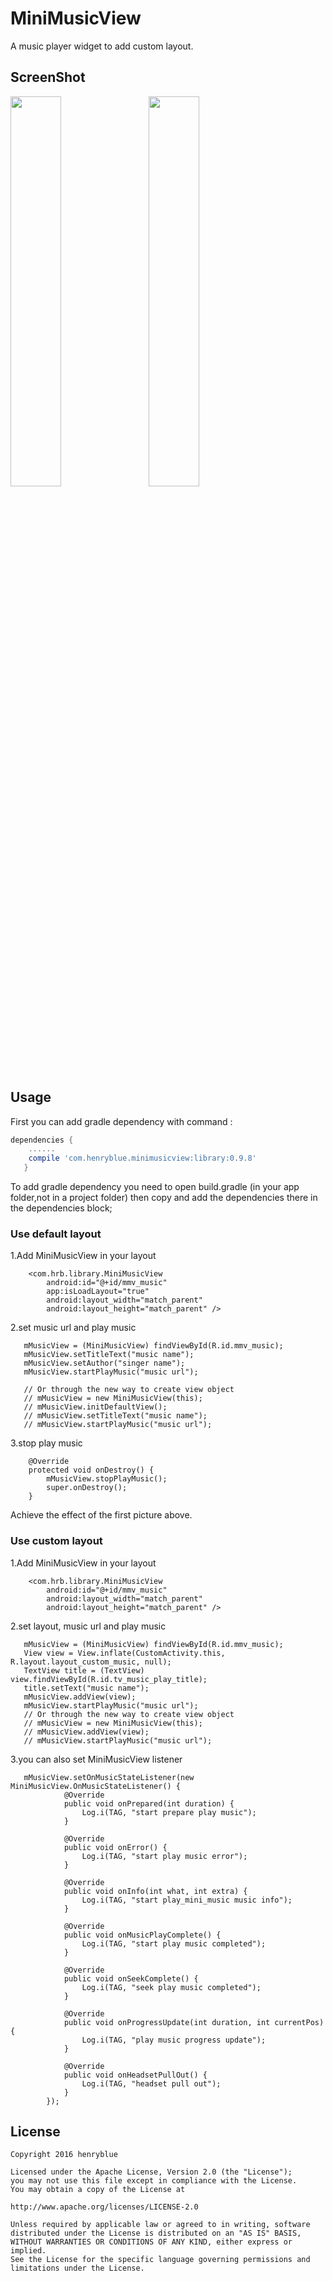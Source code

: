 # MiniMusicView
A music player widget to add custom layout.

## ScreenShot
<p>
<img src="default_img.jpg" width="40%" />
&nbsp;&nbsp;&nbsp;
<img src="custom_img.jpg" width="40%" />
</p>

## Usage
First you can add gradle dependency with command :
```groovy
dependencies {
    ......
    compile 'com.henryblue.minimusicview:library:0.9.8'
   }

```

To add gradle dependency you need to open build.gradle (in your app folder,not in a project folder) then copy and add the dependencies there in the dependencies block;

### Use default layout

1.Add MiniMusicView in your layout
```
    <com.hrb.library.MiniMusicView
        android:id="@+id/mmv_music"
        app:isLoadLayout="true"
        android:layout_width="match_parent"
        android:layout_height="match_parent" />
```
2.set music url and play music
```
   mMusicView = (MiniMusicView) findViewById(R.id.mmv_music);
   mMusicView.setTitleText("music name");
   mMusicView.setAuthor("singer name");
   mMusicView.startPlayMusic("music url");
   
   // Or through the new way to create view object
   // mMusicView = new MiniMusicView(this);
   // mMusicView.initDefaultView();
   // mMusicView.setTitleText("music name");
   // mMusicView.startPlayMusic("music url");
```
3.stop play music
```
    @Override
    protected void onDestroy() {
        mMusicView.stopPlayMusic();
        super.onDestroy();
    }
```
Achieve the effect of the first picture above.

### Use custom layout
1.Add MiniMusicView in your layout
```
    <com.hrb.library.MiniMusicView
        android:id="@+id/mmv_music"
        android:layout_width="match_parent"
        android:layout_height="match_parent" />
```
2.set layout, music url and play music
```
   mMusicView = (MiniMusicView) findViewById(R.id.mmv_music);
   View view = View.inflate(CustomActivity.this, R.layout.layout_custom_music, null);
   TextView title = (TextView) view.findViewById(R.id.tv_music_play_title);
   title.setText("music name");
   mMusicView.addView(view);
   mMusicView.startPlayMusic("music url");
   // Or through the new way to create view object
   // mMusicView = new MiniMusicView(this);
   // mMusicView.addView(view);
   // mMusicView.startPlayMusic("music url");
```
3.you can also set MiniMusicView listener
```
   mMusicView.setOnMusicStateListener(new MiniMusicView.OnMusicStateListener() {
            @Override
            public void onPrepared(int duration) {
                Log.i(TAG, "start prepare play music");
            }

            @Override
            public void onError() {
                Log.i(TAG, "start play music error");
            }
            
            @Override
            public void onInfo(int what, int extra) {
                Log.i(TAG, "start play_mini_music music info");
            }
            
            @Override
            public void onMusicPlayComplete() {
                Log.i(TAG, "start play music completed");
            }

            @Override
            public void onSeekComplete() {
                Log.i(TAG, "seek play music completed");
            }

            @Override
            public void onProgressUpdate(int duration, int currentPos) {
                Log.i(TAG, "play music progress update");
            }

            @Override
            public void onHeadsetPullOut() {
                Log.i(TAG, "headset pull out");
            }
        });
```

## License

```
Copyright 2016 henryblue

Licensed under the Apache License, Version 2.0 (the "License");
you may not use this file except in compliance with the License.
You may obtain a copy of the License at

http://www.apache.org/licenses/LICENSE-2.0

Unless required by applicable law or agreed to in writing, software
distributed under the License is distributed on an "AS IS" BASIS,
WITHOUT WARRANTIES OR CONDITIONS OF ANY KIND, either express or implied.
See the License for the specific language governing permissions and
limitations under the License.
```
